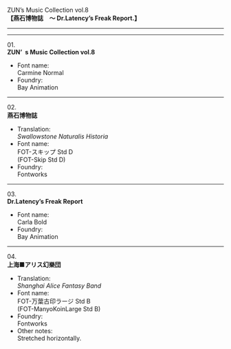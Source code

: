 ZUN’s Music Collection vol.8  
**【燕石博物誌　～ Dr.Latency’s Freak Report.】**

---  
---

01\.  
**ZUN’ s Music Collection vol.8**
  - Font name:  
Carmine Normal
  - Foundry:  
Bay Animation

---

02\.  
**燕石博物誌**
  - Translation:  
*Swallowstone Naturalis Historia*
  - Font name:  
FOT-スキップ Std D  
(FOT-Skip Std D)
  - Foundry:  
Fontworks

---

03\.  
**Dr.Latency’s Freak Report**
  - Font name:  
Carla Bold
  - Foundry:  
Bay Animation

---

04\.  
**上海■アリス幻樂団**
  - Translation:  
*Shanghai Alice Fantasy Band*
  - Font name:  
FOT-万葉古印ラージ Std B  
(FOT-ManyoKoinLarge Std B)
  - Foundry:  
Fontworks
  - Other notes:  
Stretched horizontally.
